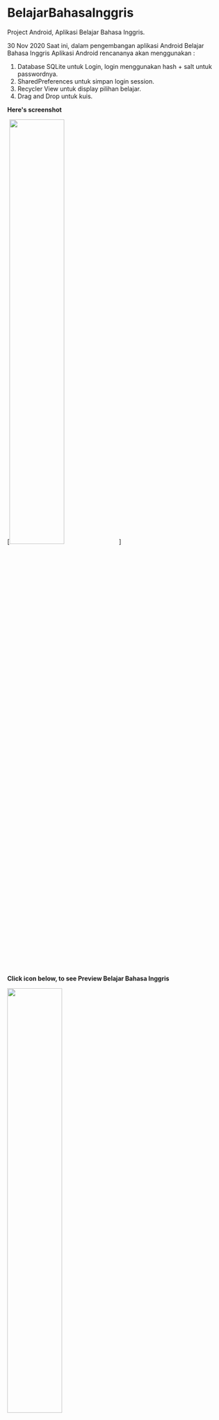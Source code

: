 # BelajarBahasaInggris
Project Android, Aplikasi Belajar Bahasa Inggris. 

30 Nov 2020
Saat ini, dalam pengembangan aplikasi Android Belajar Bahasa Inggris
Aplikasi Android rencananya akan menggunakan :

1. Database SQLite untuk Login, login menggunakan hash + salt untuk passwordnya.
2. SharedPreferences untuk simpan login session.
3. Recycler View untuk display pilihan belajar.
4. Drag and Drop untuk kuis.

**Here's screenshot**

[<img src="https://user-images.githubusercontent.com/36407161/112952908-344c3280-9167-11eb-82e1-9e025332c41e.jpg" width="50%">]


**Click icon below, to see Preview Belajar Bahasa Inggris**



[<img src="https://user-images.githubusercontent.com/36407161/112952908-344c3280-9167-11eb-82e1-9e025332c41e.jpg" width="50%">](https://youtu.be/F8lJ_d9vxPo)
